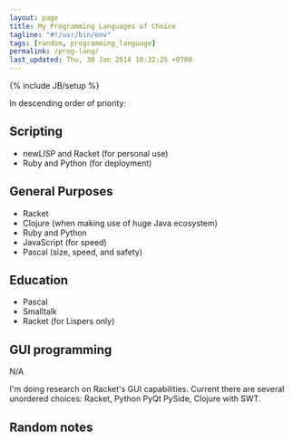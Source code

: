 ```yaml
---
layout: page
title: My Programming Languages of Choice
tagline: "#!/usr/bin/env"
tags: [random, programming_language]
permalink: /prog-lang/
last_updated: Thu, 30 Jan 2014 10:32:25 +0700
---
```

{% include JB/setup %}

In descending order of priority:

## Scripting ##

* newLISP and Racket (for personal use)
* Ruby and Python (for deployment)

## General Purposes ##

* Racket
* Clojure (when making use of huge Java ecosystem)
* Ruby and Python
* JavaScript (for speed)
* Pascal (size, speed, and safety)

## Education ##

* Pascal
* Smalltalk
* Racket (for Lispers only)

## GUI programming ##

N/A

I'm doing research on Racket's GUI capabilities.  Current there are several
unordered choices: Racket, Python PyQt PySide, Clojure with SWT.

## Random notes ##

